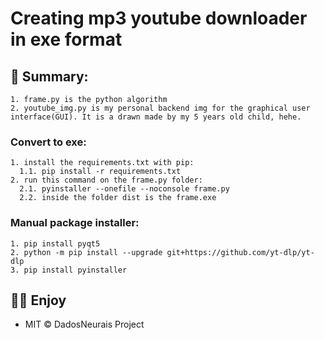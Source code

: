
# Creating mp3 youtube downloader in exe format

## 🐛 Summary:
```
1. frame.py is the python algorithm
2. youtube_img.py is my personal backend img for the graphical user interface(GUI). It is a drawn made by my 5 years old child, hehe.
```

### Convert to exe:
```
1. install the requirements.txt with pip:
  1.1. pip install -r requirements.txt
2. run this command on the frame.py folder:
  2.1. pyinstaller --onefile --noconsole frame.py
  2.2. inside the folder dist is the frame.exe
```
### Manual package installer:
```
1. pip install pyqt5
2. python -m pip install --upgrade git+https://github.com/yt-dlp/yt-dlp
3. pip install pyinstaller
```

## 🧙‍♂️ Enjoy
- MIT © DadosNeurais Project<br/>

